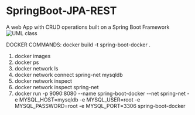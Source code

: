 # SpringBoot-JPA-REST
A web App with CRUD operations built on a Spring Boot Framework
![UML class](https://github.com/vasaikarSimii/SpringBoot-JPA-REST/assets/71291381/66ff5421-aefe-4838-9f16-16af4dd449a0)

DOCKER COMMANDS:
  docker build -t spring-boot-docker .
 1. docker images
 2. docker ps
 3. docker network ls
 4. docker network connect spring-net mysqldb
 5. docker network inspect
 6. docker network inspect spring-net
 7. docker run -p 9090:8080 --name spring-boot-docker --net spring-net -e MYSQL_HOST=mysqldb -e MYSQL_USER=root -e  MYSQL_PASSWORD=root -e MYSQL_PORT=3306 spring-boot-docker
